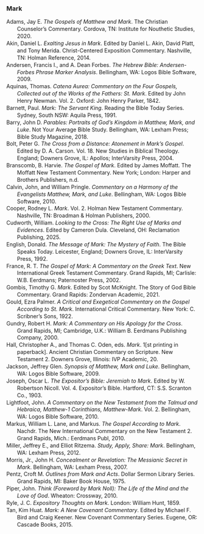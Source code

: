 ### Mark

<div class="csl-bib-body" style="line-height: 1.35; margin-left: 2em; text-indent:-2em;">
  <div class="csl-entry">Adams, Jay E. <i>The Gospels of Matthew and Mark</i>. The Christian Counselor’s Commentary. Cordova, TN: Institute for Nouthetic Studies, 2020.</div>
  <span class="Z3988" title="url_ver=Z39.88-2004&amp;ctx_ver=Z39.88-2004&amp;rfr_id=info%3Asid%2Fzotero.org%3A2&amp;rft_val_fmt=info%3Aofi%2Ffmt%3Akev%3Amtx%3Abook&amp;rft.genre=book&amp;rft.btitle=The%20Gospels%20of%20Matthew%20and%20Mark&amp;rft.place=Cordova%2C%20TN&amp;rft.publisher=Institute%20for%20Nouthetic%20Studies&amp;rft.series=The%20Christian%20Counselor%E2%80%99s%20Commentary&amp;rft.aufirst=Jay%20E.&amp;rft.aulast=Adams&amp;rft.au=Jay%20E.%20Adams&amp;rft.date=2020"></span>
  <div class="csl-entry">Akin, Daniel L. <i>Exalting Jesus in Mark</i>. Edited by Daniel L. Akin, David Platt, and Tony Merida. Christ-Centered Exposition Commentary. Nashville, TN: Holman Reference, 2014.</div>
  <span class="Z3988" title="url_ver=Z39.88-2004&amp;ctx_ver=Z39.88-2004&amp;rfr_id=info%3Asid%2Fzotero.org%3A2&amp;rft_val_fmt=info%3Aofi%2Ffmt%3Akev%3Amtx%3Abook&amp;rft.genre=book&amp;rft.btitle=Exalting%20Jesus%20in%20Mark&amp;rft.place=Nashville%2C%20TN&amp;rft.publisher=Holman%20Reference&amp;rft.series=Christ-Centered%20Exposition%20Commentary&amp;rft.aufirst=Daniel%20L.&amp;rft.aulast=Akin&amp;rft.au=Daniel%20L.%20Akin&amp;rft.au=Daniel%20L.%20Akin&amp;rft.au=David%20Platt&amp;rft.au=Tony%20Merida&amp;rft.date=2014"></span>
  <div class="csl-entry">Andersen, Francis I., and A. Dean Forbes. <i>The Hebrew Bible: Andersen-Forbes Phrase Marker Analysis</i>. Bellingham, WA: Logos Bible Software, 2009.</div>
  <span class="Z3988" title="url_ver=Z39.88-2004&amp;ctx_ver=Z39.88-2004&amp;rfr_id=info%3Asid%2Fzotero.org%3A2&amp;rft_val_fmt=info%3Aofi%2Ffmt%3Akev%3Amtx%3Abook&amp;rft.genre=book&amp;rft.btitle=The%20Hebrew%20Bible%3A%20Andersen-Forbes%20Phrase%20Marker%20Analysis&amp;rft.place=Bellingham%2C%20WA&amp;rft.publisher=Logos%20Bible%20Software&amp;rft.aufirst=Francis%20I.&amp;rft.aulast=Andersen&amp;rft.au=Francis%20I.%20Andersen&amp;rft.au=A.%20Dean%20Forbes&amp;rft.date=2009"></span>
  <div class="csl-entry">Aquinas, Thomas. <i>Catena Aurea: Commentary on the Four Gospels, Collected out of the Works of the Fathers: St. Mark</i>. Edited by John Henry Newman. Vol. 2. Oxford: John Henry Parker, 1842.</div>
  <span class="Z3988" title="url_ver=Z39.88-2004&amp;ctx_ver=Z39.88-2004&amp;rfr_id=info%3Asid%2Fzotero.org%3A2&amp;rft_val_fmt=info%3Aofi%2Ffmt%3Akev%3Amtx%3Abook&amp;rft.genre=book&amp;rft.btitle=Catena%20Aurea%3A%20Commentary%20on%20the%20Four%20Gospels%2C%20Collected%20out%20of%20the%20Works%20of%20the%20Fathers%3A%20St.%20Mark&amp;rft.place=Oxford&amp;rft.publisher=John%20Henry%20Parker&amp;rft.aufirst=Thomas&amp;rft.aulast=Aquinas&amp;rft.au=Thomas%20Aquinas&amp;rft.au=John%20Henry%20Newman&amp;rft.date=1842"></span>
  <div class="csl-entry">Barnett, Paul. <i>Mark: The Servant King</i>. Reading the Bible Today Series. Sydney, South NSW: Aquila Press, 1991.</div>
  <span class="Z3988" title="url_ver=Z39.88-2004&amp;ctx_ver=Z39.88-2004&amp;rfr_id=info%3Asid%2Fzotero.org%3A2&amp;rft_val_fmt=info%3Aofi%2Ffmt%3Akev%3Amtx%3Abook&amp;rft.genre=book&amp;rft.btitle=Mark%3A%20The%20Servant%20King&amp;rft.place=Sydney%2C%20South%20NSW&amp;rft.publisher=Aquila%20Press&amp;rft.series=Reading%20the%20Bible%20Today%20Series&amp;rft.aufirst=Paul&amp;rft.aulast=Barnett&amp;rft.au=Paul%20Barnett&amp;rft.date=1991"></span>
  <div class="csl-entry">Barry, John D. <i>Parables: Portraits of God’s Kingdom in Matthew, Mark, and Luke</i>. Not Your Average Bible Study. Bellingham, WA: Lexham Press; Bible Study Magazine, 2018.</div>
  <span class="Z3988" title="url_ver=Z39.88-2004&amp;ctx_ver=Z39.88-2004&amp;rfr_id=info%3Asid%2Fzotero.org%3A2&amp;rft_val_fmt=info%3Aofi%2Ffmt%3Akev%3Amtx%3Abook&amp;rft.genre=book&amp;rft.btitle=Parables%3A%20Portraits%20of%20God%E2%80%99s%20Kingdom%20in%20Matthew%2C%20Mark%2C%20and%20Luke&amp;rft.place=Bellingham%2C%20WA&amp;rft.publisher=Lexham%20Press%3B%20Bible%20Study%20Magazine&amp;rft.series=Not%20Your%20Average%20Bible%20Study&amp;rft.aufirst=John%20D.&amp;rft.aulast=Barry&amp;rft.au=John%20D.%20Barry&amp;rft.date=2018"></span>
  <div class="csl-entry">Bolt, Peter G. <i>The Cross from a Distance: Atonement in Mark’s Gospel</i>. Edited by D. A. Carson. Vol. 18. New Studies in Biblical Theology. England; Downers Grove, IL: Apollos; InterVarsity Press, 2004.</div>
  <span class="Z3988" title="url_ver=Z39.88-2004&amp;ctx_ver=Z39.88-2004&amp;rfr_id=info%3Asid%2Fzotero.org%3A2&amp;rft_val_fmt=info%3Aofi%2Ffmt%3Akev%3Amtx%3Abook&amp;rft.genre=book&amp;rft.btitle=The%20Cross%20from%20a%20Distance%3A%20Atonement%20in%20Mark%E2%80%99s%20Gospel&amp;rft.place=England%3B%20Downers%20Grove%2C%20IL&amp;rft.publisher=Apollos%3B%20InterVarsity%20Press&amp;rft.series=New%20Studies%20in%20Biblical%20Theology&amp;rft.aufirst=Peter%20G.&amp;rft.aulast=Bolt&amp;rft.au=Peter%20G.%20Bolt&amp;rft.au=D.%20A.%20Carson&amp;rft.date=2004"></span>
  <div class="csl-entry">Branscomb, B. Harvie. <i>The Gospel of Mark</i>. Edited by James Moffatt. The Moffatt New Testament Commentary. New York; London: Harper and Brothers Publishers, n.d.</div>
  <span class="Z3988" title="url_ver=Z39.88-2004&amp;ctx_ver=Z39.88-2004&amp;rfr_id=info%3Asid%2Fzotero.org%3A2&amp;rft_val_fmt=info%3Aofi%2Ffmt%3Akev%3Amtx%3Abook&amp;rft.genre=book&amp;rft.btitle=The%20Gospel%20of%20Mark&amp;rft.place=New%20York%3B%20London&amp;rft.publisher=Harper%20and%20Brothers%20Publishers&amp;rft.series=The%20Moffatt%20New%20Testament%20Commentary&amp;rft.aufirst=B.%20Harvie&amp;rft.aulast=Branscomb&amp;rft.au=B.%20Harvie%20Branscomb&amp;rft.au=James%20Moffatt"></span>
  <div class="csl-entry">Calvin, John, and William Pringle. <i>Commentary on a Harmony of the Evangelists Matthew, Mark, and Luke</i>. Bellingham, WA: Logos Bible Software, 2010.</div>
  <span class="Z3988" title="url_ver=Z39.88-2004&amp;ctx_ver=Z39.88-2004&amp;rfr_id=info%3Asid%2Fzotero.org%3A2&amp;rft_val_fmt=info%3Aofi%2Ffmt%3Akev%3Amtx%3Abook&amp;rft.genre=book&amp;rft.btitle=Commentary%20on%20a%20Harmony%20of%20the%20Evangelists%20Matthew%2C%20Mark%2C%20and%20Luke&amp;rft.place=Bellingham%2C%20WA&amp;rft.publisher=Logos%20Bible%20Software&amp;rft.aufirst=John&amp;rft.aulast=Calvin&amp;rft.au=John%20Calvin&amp;rft.au=William%20Pringle&amp;rft.date=2010"></span>
  <div class="csl-entry">Cooper, Rodney L. <i>Mark</i>. Vol. 2. Holman New Testament Commentary. Nashville, TN: Broadman &amp; Holman Publishers, 2000.</div>
  <span class="Z3988" title="url_ver=Z39.88-2004&amp;ctx_ver=Z39.88-2004&amp;rfr_id=info%3Asid%2Fzotero.org%3A2&amp;rft_val_fmt=info%3Aofi%2Ffmt%3Akev%3Amtx%3Abook&amp;rft.genre=book&amp;rft.btitle=Mark&amp;rft.place=Nashville%2C%20TN&amp;rft.publisher=Broadman%20%26%20Holman%20Publishers&amp;rft.series=Holman%20New%20Testament%20Commentary&amp;rft.aufirst=Rodney%20L.&amp;rft.aulast=Cooper&amp;rft.au=Rodney%20L.%20Cooper&amp;rft.date=2000"></span>
  <div class="csl-entry">Cudworth, William. <i>Looking to the Cross: The Right Use of Marks and Evidences</i>. Edited by Cameron Dula. Cleveland, OH: Reclamation Publishing, 2025.</div>
  <span class="Z3988" title="url_ver=Z39.88-2004&amp;ctx_ver=Z39.88-2004&amp;rfr_id=info%3Asid%2Fzotero.org%3A2&amp;rft_id=urn%3Aisbn%3A979-8-3112-6019-0&amp;rft_val_fmt=info%3Aofi%2Ffmt%3Akev%3Amtx%3Abook&amp;rft.genre=book&amp;rft.btitle=Looking%20to%20the%20Cross%3A%20The%20Right%20Use%20of%20Marks%20and%20Evidences&amp;rft.place=Cleveland%2C%20OH&amp;rft.publisher=Reclamation%20Publishing&amp;rft.aufirst=William&amp;rft.aulast=Cudworth&amp;rft.au=William%20Cudworth&amp;rft.au=Cameron%20Dula&amp;rft.date=2025-03-22&amp;rft.tpages=56&amp;rft.isbn=979-8-3112-6019-0"></span>
  <div class="csl-entry">English, Donald. <i>The Message of Mark: The Mystery of Faith</i>. The Bible Speaks Today. Leicester, England; Downers Grove, IL: InterVarsity Press, 1992.</div>
  <span class="Z3988" title="url_ver=Z39.88-2004&amp;ctx_ver=Z39.88-2004&amp;rfr_id=info%3Asid%2Fzotero.org%3A2&amp;rft_val_fmt=info%3Aofi%2Ffmt%3Akev%3Amtx%3Abook&amp;rft.genre=book&amp;rft.btitle=The%20message%20of%20Mark%3A%20the%20mystery%20of%20faith&amp;rft.place=Leicester%2C%20England%3B%20Downers%20Grove%2C%20IL&amp;rft.publisher=InterVarsity%20Press&amp;rft.series=The%20Bible%20Speaks%20Today&amp;rft.aufirst=Donald&amp;rft.aulast=English&amp;rft.au=Donald%20English&amp;rft.date=1992"></span>
  <div class="csl-entry">France, R. T. <i>The Gospel of Mark: A Commentary on the Greek Text</i>. New International Greek Testament Commentary. Grand Rapids, MI; Carlisle: W.B. Eerdmans; Paternoster Press, 2002.</div>
  <span class="Z3988" title="url_ver=Z39.88-2004&amp;ctx_ver=Z39.88-2004&amp;rfr_id=info%3Asid%2Fzotero.org%3A2&amp;rft_val_fmt=info%3Aofi%2Ffmt%3Akev%3Amtx%3Abook&amp;rft.genre=book&amp;rft.btitle=The%20Gospel%20of%20Mark%3A%20a%20commentary%20on%20the%20Greek%20text&amp;rft.place=Grand%20Rapids%2C%20MI%3B%20Carlisle&amp;rft.publisher=W.B.%20Eerdmans%3B%20Paternoster%20Press&amp;rft.series=New%20International%20Greek%20Testament%20Commentary&amp;rft.aufirst=R.%20T.&amp;rft.aulast=France&amp;rft.au=R.%20T.%20France&amp;rft.date=2002"></span>
  <div class="csl-entry">Gombis, Timothy G. <i>Mark</i>. Edited by Scot McKnight. The Story of God Bible Commentary. Grand Rapids: Zondervan Academic, 2021.</div>
  <span class="Z3988" title="url_ver=Z39.88-2004&amp;ctx_ver=Z39.88-2004&amp;rfr_id=info%3Asid%2Fzotero.org%3A2&amp;rft_id=urn%3Aisbn%3A978-0-310-32715-8&amp;rft_val_fmt=info%3Aofi%2Ffmt%3Akev%3Amtx%3Abook&amp;rft.genre=book&amp;rft.btitle=Mark&amp;rft.place=Grand%20Rapids&amp;rft.publisher=Zondervan%20Academic&amp;rft.series=The%20story%20of%20God%20Bible%20commentary&amp;rft.aufirst=Timothy%20G.&amp;rft.aulast=Gombis&amp;rft.au=Timothy%20G.%20Gombis&amp;rft.au=Scot%20McKnight&amp;rft.date=2021&amp;rft.tpages=1&amp;rft.isbn=978-0-310-32715-8&amp;rft.language=eng"></span>
  <div class="csl-entry">Gould, Ezra Palmer. <i>A Critical and Exegetical Commentary on the Gospel According to St. Mark</i>. International Critical Commentary. New York: C. Scribner’s Sons, 1922.</div>
  <span class="Z3988" title="url_ver=Z39.88-2004&amp;ctx_ver=Z39.88-2004&amp;rfr_id=info%3Asid%2Fzotero.org%3A2&amp;rft_val_fmt=info%3Aofi%2Ffmt%3Akev%3Amtx%3Abook&amp;rft.genre=book&amp;rft.btitle=A%20critical%20and%20exegetical%20commentary%20on%20the%20Gospel%20according%20to%20St.%20Mark&amp;rft.place=New%20York&amp;rft.publisher=C.%20Scribner%E2%80%99s%20Sons&amp;rft.series=International%20Critical%20Commentary&amp;rft.aufirst=Ezra%20Palmer&amp;rft.aulast=Gould&amp;rft.au=Ezra%20Palmer%20Gould&amp;rft.date=1922"></span>
  <div class="csl-entry">Gundry, Robert H. <i>Mark: A Commentary on His Apology for the Cross</i>. Grand Rapids, MI; Cambridge, U.K.: William B. Eerdmans Publishing Company, 2000.</div>
  <span class="Z3988" title="url_ver=Z39.88-2004&amp;ctx_ver=Z39.88-2004&amp;rfr_id=info%3Asid%2Fzotero.org%3A2&amp;rft_val_fmt=info%3Aofi%2Ffmt%3Akev%3Amtx%3Abook&amp;rft.genre=book&amp;rft.btitle=Mark%3A%20A%20Commentary%20on%20His%20Apology%20for%20the%20Cross&amp;rft.place=Grand%20Rapids%2C%20MI%3B%20Cambridge%2C%20U.K.&amp;rft.publisher=William%20B.%20Eerdmans%20Publishing%20Company&amp;rft.aufirst=Robert%20H.&amp;rft.aulast=Gundry&amp;rft.au=Robert%20H.%20Gundry&amp;rft.date=2000"></span>
  <div class="csl-entry">Hall, Christopher A., and Thomas C. Oden, eds. <i>Mark</i>. 1[st printing in paperback]. Ancient Christian Commentary on Scripture. New Testament 2. Downers Grove, Illinois: IVP Academic, 20.</div>
  <span class="Z3988" title="url_ver=Z39.88-2004&amp;ctx_ver=Z39.88-2004&amp;rfr_id=info%3Asid%2Fzotero.org%3A2&amp;rft_id=urn%3Aisbn%3A978-0-8308-9743-8%20978-0-8308-4353-4%20978-0-8308-1418-3&amp;rft_val_fmt=info%3Aofi%2Ffmt%3Akev%3Amtx%3Abook&amp;rft.genre=book&amp;rft.btitle=Mark&amp;rft.place=Downers%20Grove%2C%20Illinois&amp;rft.publisher=IVP%20Academic&amp;rft.edition=1%5Bst%20printing%20in%20paperback%5D&amp;rft.series=Ancient%20Christian%20Commentary%20on%20Scripture.%20New%20Testament&amp;rft.aufirst=Christopher%20A.&amp;rft.aulast=Hall&amp;rft.au=Christopher%20A.%20Hall&amp;rft.au=Thomas%20C.%20Oden&amp;rft.tpages=258&amp;rft.isbn=978-0-8308-9743-8%20978-0-8308-4353-4%20978-0-8308-1418-3&amp;rft.language=eng"></span>
  <div class="csl-entry">Jackson, Jeffrey Glen. <i>Synopsis of Matthew, Mark and Luke</i>. Bellingham, WA: Logos Bible Software, 2009.</div>
  <span class="Z3988" title="url_ver=Z39.88-2004&amp;ctx_ver=Z39.88-2004&amp;rfr_id=info%3Asid%2Fzotero.org%3A2&amp;rft_val_fmt=info%3Aofi%2Ffmt%3Akev%3Amtx%3Abook&amp;rft.genre=book&amp;rft.btitle=Synopsis%20of%20Matthew%2C%20Mark%20and%20Luke&amp;rft.place=Bellingham%2C%20WA&amp;rft.publisher=Logos%20Bible%20Software&amp;rft.aufirst=Jeffrey%20Glen&amp;rft.aulast=Jackson&amp;rft.au=Jeffrey%20Glen%20Jackson&amp;rft.date=2009"></span>
  <div class="csl-entry">Joseph, Oscar L. <i>The Expositor’s Bible: Jeremiah to Mark</i>. Edited by W. Robertson Nicoll. Vol. 4. Expositor’s Bible. Hartford, CT: S.S. Scranton Co., 1903.</div>
  <span class="Z3988" title="url_ver=Z39.88-2004&amp;ctx_ver=Z39.88-2004&amp;rfr_id=info%3Asid%2Fzotero.org%3A2&amp;rft_val_fmt=info%3Aofi%2Ffmt%3Akev%3Amtx%3Abook&amp;rft.genre=book&amp;rft.btitle=The%20Expositor%E2%80%99s%20Bible%3A%20Jeremiah%20to%20Mark&amp;rft.place=Hartford%2C%20CT&amp;rft.publisher=S.S.%20Scranton%20Co.&amp;rft.series=Expositor%E2%80%99s%20Bible&amp;rft.aufirst=Oscar%20L.&amp;rft.aulast=Joseph&amp;rft.au=Oscar%20L.%20Joseph&amp;rft.au=W.%20Robertson%20Nicoll&amp;rft.date=1903"></span>
  <div class="csl-entry">Lightfoot, John. <i>A Commentary on the New Testament from the Talmud and Hebraica, Matthew-1 Corinthians, Matthew-Mark</i>. Vol. 2. Bellingham, WA: Logos Bible Software, 2010.</div>
  <span class="Z3988" title="url_ver=Z39.88-2004&amp;ctx_ver=Z39.88-2004&amp;rfr_id=info%3Asid%2Fzotero.org%3A2&amp;rft_val_fmt=info%3Aofi%2Ffmt%3Akev%3Amtx%3Abook&amp;rft.genre=book&amp;rft.btitle=A%20Commentary%20on%20the%20New%20Testament%20from%20the%20Talmud%20and%20Hebraica%2C%20Matthew-1%20Corinthians%2C%20Matthew-Mark&amp;rft.place=Bellingham%2C%20WA&amp;rft.publisher=Logos%20Bible%20Software&amp;rft.aufirst=John&amp;rft.aulast=Lightfoot&amp;rft.au=John%20Lightfoot&amp;rft.date=2010"></span>
  <div class="csl-entry">Markus, William L. Lane, and Markus. <i>The Gospel According to Mark</i>. Nachdr. The New International Commentary on the New Testament 2. Grand Rapids, Mich.: Eerdmans Publ, 2010.</div>
  <span class="Z3988" title="url_ver=Z39.88-2004&amp;ctx_ver=Z39.88-2004&amp;rfr_id=info%3Asid%2Fzotero.org%3A2&amp;rft_id=urn%3Aisbn%3A978-0-8028-2502-5&amp;rft_val_fmt=info%3Aofi%2Ffmt%3Akev%3Amtx%3Abook&amp;rft.genre=book&amp;rft.btitle=The%20Gospel%20according%20to%20Mark&amp;rft.place=Grand%20Rapids%2C%20Mich.&amp;rft.publisher=Eerdmans%20Publ&amp;rft.edition=Nachdr.&amp;rft.series=The%20new%20international%20commentary%20on%20the%20New%20Testament&amp;rft.aulast=Markus&amp;rft.au=Markus&amp;rft.au=William%20L.%20Lane&amp;rft.au=Markus&amp;rft.date=2010&amp;rft.tpages=652&amp;rft.isbn=978-0-8028-2502-5&amp;rft.language=eng"></span>
  <div class="csl-entry">Miller, Jeffrey E., and Elliot Ritzema. <i>Study, Apply, Share: Mark</i>. Bellingham, WA: Lexham Press, 2012.</div>
  <span class="Z3988" title="url_ver=Z39.88-2004&amp;ctx_ver=Z39.88-2004&amp;rfr_id=info%3Asid%2Fzotero.org%3A2&amp;rft_val_fmt=info%3Aofi%2Ffmt%3Akev%3Amtx%3Abook&amp;rft.genre=book&amp;rft.btitle=Study%2C%20Apply%2C%20Share%3A%20Mark&amp;rft.place=Bellingham%2C%20WA&amp;rft.publisher=Lexham%20Press&amp;rft.aufirst=Jeffrey%20E.&amp;rft.aulast=Miller&amp;rft.au=Jeffrey%20E.%20Miller&amp;rft.au=Elliot%20Ritzema&amp;rft.date=2012"></span>
  <div class="csl-entry">Morris, Jr., John H. <i>Concealment or Revelation: The Messianic Secret in Mark</i>. Bellingham, WA: Lexham Press, 2007.</div>
  <span class="Z3988" title="url_ver=Z39.88-2004&amp;ctx_ver=Z39.88-2004&amp;rfr_id=info%3Asid%2Fzotero.org%3A2&amp;rft_val_fmt=info%3Aofi%2Ffmt%3Akev%3Amtx%3Abook&amp;rft.genre=book&amp;rft.btitle=Concealment%20or%20Revelation%3A%20The%20Messianic%20Secret%20in%20Mark&amp;rft.place=Bellingham%2C%20WA&amp;rft.publisher=Lexham%20Press&amp;rft.aufirst=Jr.%2C%20John%20H.&amp;rft.aulast=Morris&amp;rft.au=Jr.%2C%20John%20H.%20Morris&amp;rft.date=2007"></span>
  <div class="csl-entry">Pentz, Croft M. <i>Outlines from Mark and Acts</i>. Dollar Sermon Library Series. Grand Rapids, MI: Baker Book House, 1975.</div>
  <span class="Z3988" title="url_ver=Z39.88-2004&amp;ctx_ver=Z39.88-2004&amp;rfr_id=info%3Asid%2Fzotero.org%3A2&amp;rft_val_fmt=info%3Aofi%2Ffmt%3Akev%3Amtx%3Abook&amp;rft.genre=book&amp;rft.btitle=Outlines%20from%20Mark%20and%20Acts&amp;rft.place=Grand%20Rapids%2C%20MI&amp;rft.publisher=Baker%20Book%20House&amp;rft.series=Dollar%20Sermon%20Library%20Series&amp;rft.aufirst=Croft%20M.&amp;rft.aulast=Pentz&amp;rft.au=Croft%20M.%20Pentz&amp;rft.date=1975"></span>
  <div class="csl-entry">Piper, John. <i>Think (Foreword by Mark Noll): The Life of the Mind and the Love of God</i>. Wheaton: Crossway, 2010.</div>
  <span class="Z3988" title="url_ver=Z39.88-2004&amp;ctx_ver=Z39.88-2004&amp;rfr_id=info%3Asid%2Fzotero.org%3A2&amp;rft_id=urn%3Aisbn%3A978-1-4335-2071-6%20978-1-4335-2074-7&amp;rft_val_fmt=info%3Aofi%2Ffmt%3Akev%3Amtx%3Abook&amp;rft.genre=book&amp;rft.btitle=Think%20(Foreword%20by%20Mark%20Noll)%3A%20The%20Life%20of%20the%20Mind%20and%20the%20Love%20of%20God&amp;rft.place=Wheaton&amp;rft.publisher=Crossway&amp;rft.aufirst=John&amp;rft.aulast=Piper&amp;rft.au=John%20Piper&amp;rft.date=2010&amp;rft.tpages=1&amp;rft.isbn=978-1-4335-2071-6%20978-1-4335-2074-7&amp;rft.language=eng"></span>
  <div class="csl-entry">Ryle, J. C. <i>Expository Thoughts on Mark</i>. London: William Hunt, 1859.</div>
  <span class="Z3988" title="url_ver=Z39.88-2004&amp;ctx_ver=Z39.88-2004&amp;rfr_id=info%3Asid%2Fzotero.org%3A2&amp;rft_val_fmt=info%3Aofi%2Ffmt%3Akev%3Amtx%3Abook&amp;rft.genre=book&amp;rft.btitle=Expository%20Thoughts%20on%20Mark&amp;rft.place=London&amp;rft.publisher=William%20Hunt&amp;rft.aufirst=J.%20C.&amp;rft.aulast=Ryle&amp;rft.au=J.%20C.%20Ryle&amp;rft.date=1859"></span>
  <div class="csl-entry">Tan, Kim Huat. <i>Mark: A New Covenant Commentary</i>. Edited by Michael F. Bird and Craig Keener. New Covenant Commentary Series. Eugene, OR: Cascade Books, 2015.</div>
  <span class="Z3988" title="url_ver=Z39.88-2004&amp;ctx_ver=Z39.88-2004&amp;rfr_id=info%3Asid%2Fzotero.org%3A2&amp;rft_val_fmt=info%3Aofi%2Ffmt%3Akev%3Amtx%3Abook&amp;rft.genre=book&amp;rft.btitle=Mark%3A%20A%20New%20Covenant%20Commentary&amp;rft.place=Eugene%2C%20OR&amp;rft.publisher=Cascade%20Books&amp;rft.series=New%20Covenant%20Commentary%20Series&amp;rft.aufirst=Kim%20Huat&amp;rft.aulast=Tan&amp;rft.au=Kim%20Huat%20Tan&amp;rft.au=Michael%20F.%20Bird&amp;rft.au=Craig%20Keener&amp;rft.date=2015"></span>
</div></body>
</html>
